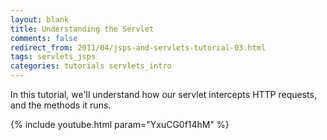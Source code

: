 ```yaml
---           
layout: blank
title: Understanding the Servlet
comments: false
redirect_from: 2011/04/jsps-and-servlets-tutorial-03.html
tags: servlets_jsps
categories: tutorials servlets_intro
---
```


In this tutorial, we'll understand how our servlet intercepts HTTP requests, and the methods it runs.

{% include youtube.html param="YxuCG0f14hM" %}